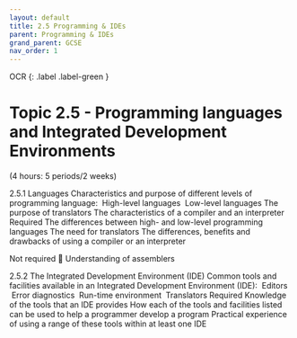 ```yaml
---
layout: default
title: 2.5 Programming & IDEs
parent: Programming & IDEs
grand_parent: GCSE
nav_order: 1
---
```

OCR
{: .label .label-green }

# Topic 2.5 - Programming languages and Integrated Development Environments

(4 hours: 5 periods/2 weeks)

2.5.1 Languages
Characteristics and purpose of different levels of programming language:
­	High-level languages
­	Low-level languages
The purpose of translators
The characteristics of a compiler and an interpreter
Required
The differences between high- and low-level programming languages
The need for translators
The differences, benefits and drawbacks of using a compiler or an interpreter

Not required
	Understanding of assemblers

2.5.2 The Integrated Development Environment (IDE)
Common tools and facilities available in an Integrated Development Environment (IDE):
­	Editors
­	Error diagnostics
­	Run-time environment
­	Translators
Required
Knowledge of the tools that an IDE provides
How each of the tools and facilities listed can be used to help a programmer develop a program
Practical experience of using a range of these tools within at least one IDE
